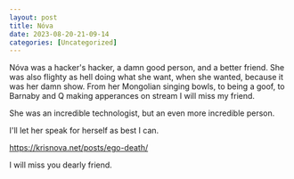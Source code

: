 ```yaml
---
layout: post
title: Nóva 
date: 2023-08-20-21-09-14
categories: [Uncategorized]
---
```


Nóva was a hacker's hacker, a damn good person, and a better friend.  She was also flighty as hell doing what she want, when she wanted, because it was her damn show.  From her Mongolian singing bowls, to being a goof, to Barnaby and Q making apperances on stream I will miss my friend.  

She was an incredible technologist, but an even more incredible person.  

I'll let her speak for herself as best I can.

https://krisnova.net/posts/ego-death/

I will miss you dearly friend.